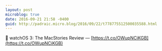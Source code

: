 ```yaml
---
layout: post
microblog: true
date: 2016-09-21 21:58 -0400
guid: http://padraic.micro.blog/2016/09/22/t778775512500035588.html
---
```

🔗 watchOS 3: The MacStories Review — [https://t.co/OWupNCiKGB](https://t.co/OWupNCiKGB)
